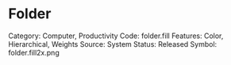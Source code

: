 # Folder

Category: Computer, Productivity
Code: folder.fill
Features: Color, Hierarchical, Weights
Source: System
Status: Released
Symbol: folder.fill2x.png